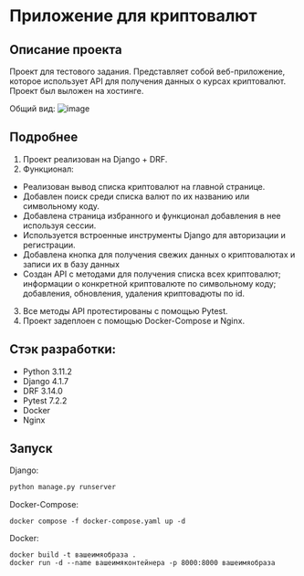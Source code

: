 # Приложение для криптовалют

## Описание проекта
Проект для тестового задания. Представляет собой веб-приложение, которое использует API для получения данных о курсах криптовалют. Проект был выложен на хостинге.

Общий вид:
![image](https://user-images.githubusercontent.com/113205906/230905314-f375912e-a75a-4f5f-b624-bcee1f81b8a9.png)

## Подробнее
1. Проект реализован на Django + DRF.  
2. Функционал:
 - Реализован вывод списка криптовалют на главной странице. 
 - Добавлен поиск среди списка валют по их названию или символьному коду. 
 - Добавлена страница избранного и функционал добавления в нее используя сессии. 
 - Используется встроенные инструменты Django для авторизации и регистрации.  
 - Добавлена кнопка для получения свежих данных о криптовалютах и записи их в базу данных
 - Создан API с методами для получения списка всех криптовалют; информации о конкретной криптовалюте по символьному коду; добавления, обновления, удаления криптовадюты по id.   
3. Все методы API протестированы с помощью Pytest.
4. Проект задеплоен с помощью Docker-Compose и Nginx.

## Стэк разработки:  
- Python 3.11.2  
- Django 4.1.7    
- DRF 3.14.0  
- Pytest 7.2.2  
- Docker  
- Nginx  

## Запуск
Django:
```python
python manage.py runserver
```

Docker-Compose:
```docker
docker compose -f docker-compose.yaml up -d
```

Docker:
```docker
docker build -t вашеимяобраза .
docker run -d --name вашеимяконтейнера -p 8000:8000 вашеимяобраза
```


